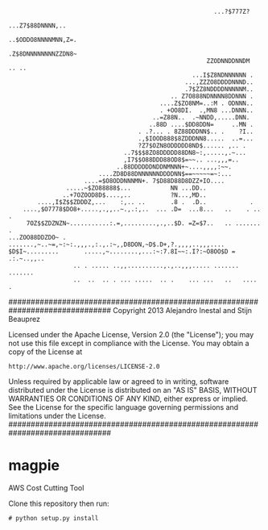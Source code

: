 
                                                                               
                                                             ...?$777Z?        
                                                           ...Z7$88DNNNN,..    
                                                           ..$ODDO8NNNNMNN,Z=. 
                                                           .Z$8DNNNNNNNNZZDN8~ 
                                                           ZZODNNDDNNDM  .. .. 
                                                       ...I$Z8NDNNNNNN .       
                                                     ...,ZZZO8DDDDNNND..       
                                                     .7$ZZ8NDDDDNNNNNM..       
                                                 .. Z7O888NDNNNN8DDNNN .       
                                              ....Z$ZO8NM=..:M . ODNNN..       
                                              . +OO8DI.  .,MN8 ...DNNN..       
                                            ..=Z88N..  .~NNDD,.....DNN.        
                                           ..88D ....$DD8DDN=     ..MN .       
                                        . .?... . 8Z88DDDNN$.. .    ?I..       
                                        .,$IOOD888$8ZDDDNN8.....  ..=...       
                                        ?Z7$OZN8ODDDDD8ND$...... ,.. .         
                                    ..7$$$8ZO8DDDDD88DN8~:,.....,.~...         
                                    ,I7$$O88DDD88OD8$=~~.. ...,,,=..           
                                  ..88DDDDDDNDDNMNNN+~....,,,,:~~.             
                             ....ZD8D88DNNNNNNDDDDNN$==~~~~~=~:...             
                         ....=$O8ODDNNNMN+. 7$D88D88D8DZZ+IO....               
                    .....~$ZO88888$...           NN ...DD..                    
                   ..+7OZOOD8D$....,..           ?N...,MD..                    
            ....,I$Z$$ZDDDZ,...    :,.. ..       .8 .  .D..            .       
        ....,$O7778$DO8+.....,.,,..~.,.:,..  ... .D=  ...8...   ..    . ..    .
         7OZ$$ZDZNZN~...........:.=,.........,.,..$D. =Z=$7..   .. .......    .
    ...ZOO88DDZDO~ . .......,~..~=,~:~:.,,,.,:.,.:~,,D8DON,~D$.D+,?.,,,,..,,,....
    $D$I~.........       .....,~........,...:~:7.8I~~:.I?:~O8OO$D =  .:.~..,,..  
                      .. . ..... ..,,..........,.,..,,,..... .......  .......    
                      ..  ..  .. . ... .....  .. .    ... ...   ..   ....  .     
###############################################################################
Copyright 2013 Alejandro Inestal and Stijn Beauprez

   Licensed under the Apache License, Version 2.0 (the "License");
   you may not use this file except in compliance with the License.
   You may obtain a copy of the License at

    http://www.apache.org/licenses/LICENSE-2.0

   Unless required by applicable law or agreed to in writing, software
   distributed under the License is distributed on an "AS IS" BASIS,
   WITHOUT WARRANTIES OR CONDITIONS OF ANY KIND, either express or implied.
   See the License for the specific language governing permissions and
   limitations under the License.
###############################################################################

magpie
======

AWS Cost Cutting Tool

Clone this repository then run:

    # python setup.py install